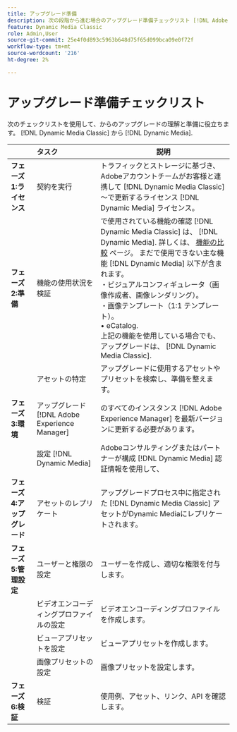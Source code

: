 ```yaml
---
title: アップグレード準備
description: 次の段階から進む場合のアップグレード準備チェックリスト [!DNL Adobe Dynamic Media Classic] から [!DNL Dynamic Media] オン [!DNL Adobe Experience Manager].
feature: Dynamic Media Classic
role: Admin,User
source-git-commit: 25e4f0d893c5963b648d75f65d099bca09e0f72f
workflow-type: tm+mt
source-wordcount: '216'
ht-degree: 2%

---
```



# アップグレード準備チェックリスト

次のチェックリストを使用して、からのアップグレードの理解と準備に役立ちます。 [!DNL Dynamic Media Classic] から [!DNL Dynamic Media].

|  | タスク | 説明 |
| :--- | :--- | --- |
| **フェーズ 1:ライセンス** | 契約を実行 | トラフィックとストレージに基づき、Adobeアカウントチームがお客様と連携して [!DNL Dynamic Media Classic] ～で更新するライセンス [!DNL Dynamic Media] ライセンス。 |
| **フェーズ 2:準備** | 機能の使用状況を検証 | で使用されている機能の確認 [!DNL Dynamic Media Classic] は、 [!DNL Dynamic Media]. 詳しくは、 [機能の比較](/help/upgrade-feature-comparison.md) ページ。 まだで使用できない主な機能 [!DNL Dynamic Media] 以下が含まれます。<br>・ビジュアルコンフィギュレータ（画像作成者、画像レンダリング）。<br>・画像テンプレート（1:1 テンプレート）。<br>• eCatalog.<br>上記の機能を使用している場合でも、アップグレードは、 [!DNL Dynamic Media Classic]. |
|  | アセットの特定 | アップグレードに使用するアセットやプリセットを検索し、準備を整えます。 |
| **フェーズ 3:環境** | アップグレード [!DNL Adobe Experience Manager] | のすべてのインスタンス [!DNL Adobe Experience Manager] を最新バージョンに更新する必要があります。 |
|  | 設定 [!DNL Dynamic Media] | Adobeコンサルティングまたはパートナーが構成 [!DNL Dynamic Media] 認証情報を使用して、 |
| **フェーズ 4:アップグレード** | アセットのレプリケート | アップグレードプロセス中に指定された [!DNL Dynamic Media Classic] アセットがDynamic Mediaにレプリケートされます。 |
| **フェーズ 5:管理設定** | ユーザーと権限の設定 | ユーザーを作成し、適切な権限を付与します。 |
|  | ビデオエンコーディングプロファイルの設定 | ビデオエンコーディングプロファイルを作成します。 |
|  | ビューアプリセットを設定 | ビューアプリセットを作成します。 |
|  | 画像プリセットの設定 | 画像プリセットを設定します。 |
| **フェーズ 6:検証** | 検証 | 使用例、アセット、リンク、API を確認します。 |